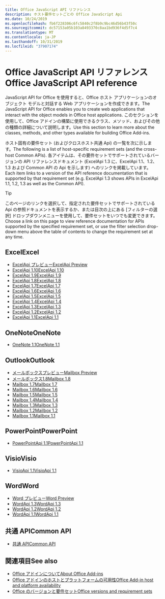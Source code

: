 ```yaml
---
title: Office JavaScript API リファレンス
description: ホスト要件セットごとの Office JavaScript Api
ms.date: 10/24/2019
ms.openlocfilehash: fb6f228306c6fc5840c2f8b9c9bc46d56b43f50c
ms.sourcegitcommit: dc57153a05b103a8493370c8aa1bd936f4d5f7c4
ms.translationtype: MT
ms.contentlocale: ja-JP
ms.lasthandoff: 10/31/2019
ms.locfileid: "37907174"
---
```

# <a name="office-javascript-api-reference"></a><span data-ttu-id="3031a-103">Office JavaScript API リファレンス</span><span class="sxs-lookup"><span data-stu-id="3031a-103">Office JavaScript API reference</span></span>

<span data-ttu-id="3031a-104">JavaScript API for Office を使用すると、Office ホスト アプリケーションのオブジェクト モデルと対話する Web アプリケーションを作成できます。</span><span class="sxs-lookup"><span data-stu-id="3031a-104">The JavaScript API for Office enables you to create web applications that interact with the object models in Office host applications.</span></span> <span data-ttu-id="3031a-105">このセクションを使用して、Office アドインの構築に使用できるクラス、メソッド、およびその他の種類の詳細について説明します。</span><span class="sxs-lookup"><span data-stu-id="3031a-105">Use this section to learn more about the classes, methods, and other types available for building Office Add-ins.</span></span>

<span data-ttu-id="3031a-106">ホスト固有の要件セット (およびクロスホスト共通 Api) の一覧を次に示します。</span><span class="sxs-lookup"><span data-stu-id="3031a-106">The following is a list of host-specific requirement sets (and the cross-host Common APIs).</span></span> <span data-ttu-id="3031a-107">各アイテムは、その要件セットでサポートされているバージョンの API リファレンスドキュメント (ExcelApi 1.3 に、ExcelApi 1.1、1.2、1.3 および Common API の Api を示します) へのリンクを掲載しています。</span><span class="sxs-lookup"><span data-stu-id="3031a-107">Each item links to a version of the API reference documentation that is supported by that requirement set (e.g. ExcelApi 1.3 shows APIs in ExcelApi 1.1, 1.2, 1.3 as well as the Common API).</span></span>

> [!TIP]
> <span data-ttu-id="3031a-108">このページのリンクを選択して、指定された要件セットでサポートされている Api の参照ドキュメントを表示するか、または目次の上にある [フィルターの選択] ドロップダウンメニューを使用して、要件セットをいつでも変更できます。</span><span class="sxs-lookup"><span data-stu-id="3031a-108">Choose a link on this page to view reference documentation for APIs supported by the specified requirement set, or use the filter selection drop-down menu above the table of contents to change the requirement set at any time.</span></span>

## <a name="excel"></a><span data-ttu-id="3031a-109">Excel</span><span class="sxs-lookup"><span data-stu-id="3031a-109">Excel</span></span>

- [<span data-ttu-id="3031a-110">ExcelApi プレビュー</span><span class="sxs-lookup"><span data-stu-id="3031a-110">ExcelApi Preview</span></span>](/javascript/api/excel?view=excel-js-preview)
- [<span data-ttu-id="3031a-111">ExcelApi 1.10</span><span class="sxs-lookup"><span data-stu-id="3031a-111">ExcelApi 1.10</span></span>](/javascript/api/excel?view=excel-js-1.10)
- [<span data-ttu-id="3031a-112">ExcelApi 1.9</span><span class="sxs-lookup"><span data-stu-id="3031a-112">ExcelApi 1.9</span></span>](/javascript/api/excel?view=excel-js-1.9)
- [<span data-ttu-id="3031a-113">ExcelApi 1.8</span><span class="sxs-lookup"><span data-stu-id="3031a-113">ExcelApi 1.8</span></span>](/javascript/api/excel?view=excel-js-1.8)
- [<span data-ttu-id="3031a-114">ExcelApi 1.7</span><span class="sxs-lookup"><span data-stu-id="3031a-114">ExcelApi 1.7</span></span>](/javascript/api/excel?view=excel-js-1.7)
- [<span data-ttu-id="3031a-115">ExcelApi 1.6</span><span class="sxs-lookup"><span data-stu-id="3031a-115">ExcelApi 1.6</span></span>](/javascript/api/excel?view=excel-js-1.6)
- [<span data-ttu-id="3031a-116">ExcelApi 1.5</span><span class="sxs-lookup"><span data-stu-id="3031a-116">ExcelApi 1.5</span></span>](/javascript/api/excel?view=excel-js-1.5)
- [<span data-ttu-id="3031a-117">ExcelApi 1.4</span><span class="sxs-lookup"><span data-stu-id="3031a-117">ExcelApi 1.4</span></span>](/javascript/api/excel?view=excel-js-1.4)
- [<span data-ttu-id="3031a-118">ExcelApi 1.3</span><span class="sxs-lookup"><span data-stu-id="3031a-118">ExcelApi 1.3</span></span>](/javascript/api/excel?view=excel-js-1.3)
- [<span data-ttu-id="3031a-119">ExcelApi 1.2</span><span class="sxs-lookup"><span data-stu-id="3031a-119">ExcelApi 1.2</span></span>](/javascript/api/excel?view=excel-js-1.2)
- [<span data-ttu-id="3031a-120">ExcelApi 1.1</span><span class="sxs-lookup"><span data-stu-id="3031a-120">ExcelApi 1.1</span></span>](/javascript/api/excel?view=excel-js-1.1)

## <a name="onenote"></a><span data-ttu-id="3031a-121">OneNote</span><span class="sxs-lookup"><span data-stu-id="3031a-121">OneNote</span></span>

- [<span data-ttu-id="3031a-122">OneNote 1.1</span><span class="sxs-lookup"><span data-stu-id="3031a-122">OneNote 1.1</span></span>](/javascript/api/onenote?view=onenote-js-1.1)

## <a name="outlook"></a><span data-ttu-id="3031a-123">Outlook</span><span class="sxs-lookup"><span data-stu-id="3031a-123">Outlook</span></span>

- [<span data-ttu-id="3031a-124">メールボックスプレビュー</span><span class="sxs-lookup"><span data-stu-id="3031a-124">Mailbox Preview</span></span>](/javascript/api/outlook?view=outlook-js-preview)
- [<span data-ttu-id="3031a-125">メールボックス1.8</span><span class="sxs-lookup"><span data-stu-id="3031a-125">Mailbox 1.8</span></span>](/javascript/api/outlook?view=outlook-js-1.8)
- [<span data-ttu-id="3031a-126">Mailbox 1.7</span><span class="sxs-lookup"><span data-stu-id="3031a-126">Mailbox 1.7</span></span>](/javascript/api/outlook?view=outlook-js-1.7)
- [<span data-ttu-id="3031a-127">Mailbox 1.6</span><span class="sxs-lookup"><span data-stu-id="3031a-127">Mailbox 1.6</span></span>](/javascript/api/outlook?view=outlook-js-1.6)
- [<span data-ttu-id="3031a-128">Mailbox 1.5</span><span class="sxs-lookup"><span data-stu-id="3031a-128">Mailbox 1.5</span></span>](/javascript/api/outlook?view=outlook-js-1.5)
- [<span data-ttu-id="3031a-129">Mailbox 1.4</span><span class="sxs-lookup"><span data-stu-id="3031a-129">Mailbox 1.4</span></span>](/javascript/api/outlook?view=outlook-js-1.4)
- [<span data-ttu-id="3031a-130">Mailbox 1.3</span><span class="sxs-lookup"><span data-stu-id="3031a-130">Mailbox 1.3</span></span>](/javascript/api/outlook?view=outlook-js-1.3)
- [<span data-ttu-id="3031a-131">Mailbox 1.2</span><span class="sxs-lookup"><span data-stu-id="3031a-131">Mailbox 1.2</span></span>](/javascript/api/outlook?view=outlook-js-1.2)
- [<span data-ttu-id="3031a-132">Mailbox 1.1</span><span class="sxs-lookup"><span data-stu-id="3031a-132">Mailbox 1.1</span></span>](/javascript/api/outlook?view=outlook-js-1.1)

## <a name="powerpoint"></a><span data-ttu-id="3031a-133">PowerPoint</span><span class="sxs-lookup"><span data-stu-id="3031a-133">PowerPoint</span></span>

- [<span data-ttu-id="3031a-134">PowerPointApi 1.1</span><span class="sxs-lookup"><span data-stu-id="3031a-134">PowerPointApi 1.1</span></span>](/javascript/api/powerpoint?view=powerpoint-js-1.1)

## <a name="visio"></a><span data-ttu-id="3031a-135">Visio</span><span class="sxs-lookup"><span data-stu-id="3031a-135">Visio</span></span>

- [<span data-ttu-id="3031a-136">VisioApi 1.1</span><span class="sxs-lookup"><span data-stu-id="3031a-136">VisioApi 1.1</span></span>](/javascript/api/visio?view=visio-js-1.1)

## <a name="word"></a><span data-ttu-id="3031a-137">Word</span><span class="sxs-lookup"><span data-stu-id="3031a-137">Word</span></span>

- [<span data-ttu-id="3031a-138">Word プレビュー</span><span class="sxs-lookup"><span data-stu-id="3031a-138">Word Preview</span></span>](/javascript/api/word?view=word-js-preview)
- [<span data-ttu-id="3031a-139">WordApi 1.3</span><span class="sxs-lookup"><span data-stu-id="3031a-139">WordApi 1.3</span></span>](/javascript/api/word?view=word-js-1.3)
- [<span data-ttu-id="3031a-140">WordApi 1.2</span><span class="sxs-lookup"><span data-stu-id="3031a-140">WordApi 1.2</span></span>](/javascript/api/word?view=word-js-1.2)
- [<span data-ttu-id="3031a-141">WordApi 1.1</span><span class="sxs-lookup"><span data-stu-id="3031a-141">WordApi 1.1</span></span>](/javascript/api/word?view=word-js-1.1)

## <a name="common-api"></a><span data-ttu-id="3031a-142">共通 API</span><span class="sxs-lookup"><span data-stu-id="3031a-142">Common API</span></span>

- [<span data-ttu-id="3031a-143">共通 API</span><span class="sxs-lookup"><span data-stu-id="3031a-143">Common API</span></span>](/javascript/api/office?view=common-js)

## <a name="see-also"></a><span data-ttu-id="3031a-144">関連項目</span><span class="sxs-lookup"><span data-stu-id="3031a-144">See also</span></span>

- [<span data-ttu-id="3031a-145">Office アドインについて</span><span class="sxs-lookup"><span data-stu-id="3031a-145">About Office Add-ins</span></span>](/office/dev/add-ins/overview)
- [<span data-ttu-id="3031a-146">Office アドインのホストとプラットフォームの可用性</span><span class="sxs-lookup"><span data-stu-id="3031a-146">Office Add-in host and platform availability</span></span>](/office/dev/add-ins/overview/office-add-in-availability)
- [<span data-ttu-id="3031a-147">Office のバージョンと要件セット</span><span class="sxs-lookup"><span data-stu-id="3031a-147">Office versions and requirement sets</span></span>](/office/dev/add-ins/develop/office-versions-and-requirement-sets)
